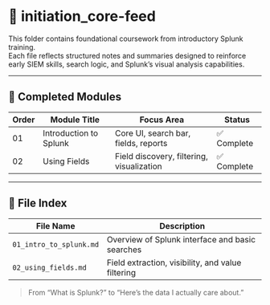 # 🧠 initiation_core-feed

This folder contains foundational coursework from introductory Splunk training.  
Each file reflects structured notes and summaries designed to reinforce early SIEM skills, search logic, and Splunk’s visual analysis capabilities.

---

## 📘 Completed Modules

| Order | Module Title           | Focus Area                                 | Status     |
|-------|-------------------------|---------------------------------------------|------------|
| 01    | Introduction to Splunk | Core UI, search bar, fields, reports        | ✅ Complete |
| 02    | Using Fields            | Field discovery, filtering, visualization   | ✅ Complete |

---

## 📁 File Index

| File Name               | Description                                      |
|-------------------------|--------------------------------------------------|
| `01_intro_to_splunk.md` | Overview of Splunk interface and basic searches |
| `02_using_fields.md`    | Field extraction, visibility, and value filtering|

> From “What is Splunk?” to “Here’s the data I actually care about.”
